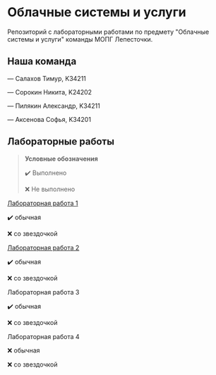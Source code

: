 # Облачные системы и услуги
Репозиторий с лабораторными работами по предмету "Облачные системы и услуги" команды МОПГ Лепесточки.
## Наша команда
— Салахов Тимур, K34211

— Сорокин Никита, K24202

— Пилякин Александр, K34211

— Аксенова Софья, K34201
## Лабораторные работы
> **Условные обозначения**
> 
> ✔️ Выполнено
> 
> ❌ Не выполнено

[Лабораторная работа 1](https://github.com/S-txt/2023_2024-cloud_systems_and_services-group-lepestok/tree/lab-1-dev/Lab%201)
  
  ✔️ обычная
  
  ❌ со звездочкой
  
[Лабораторная работа 2](https://github.com/S-txt/2023_2024-cloud_systems_and_services-group-lepestok/tree/lab-2-dev/Lab%202)
  
  ✔️ обычная

  ❌ со звездочкой
  
Лабораторная работа 3
  
  ✔️ обычная

  ❌ со звездочкой
  
Лабораторная работа 4
  
  ❌ обычная

  ❌ со звездочкой



